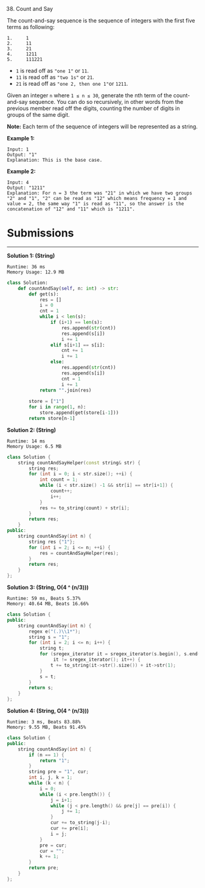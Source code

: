 38. Count and Say

The count-and-say sequence is the sequence of integers with the first five terms as following:
```
1.     1
2.     11
3.     21
4.     1211
5.     111221
```

* `1` is read off as `"one 1"` or `11`.
* `11` is read off as `"two 1s"` or `21`.
* `21` is read off as `"one 2, then one 1"`or `1211`.

Given an integer `n` where `1 ≤ n ≤ 30`, generate the nth term of the count-and-say sequence. You can do so recursively, in other words from the previous member read off the digits, counting the number of digits in groups of the same digit.

**Note:** Each term of the sequence of integers will be represented as a string.

 

**Example 1:**
```
Input: 1
Output: "1"
Explanation: This is the base case.
```

**Example 2:**
```
Input: 4
Output: "1211"
Explanation: For n = 3 the term was "21" in which we have two groups "2" and "1", "2" can be read as "12" which means frequency = 1 and value = 2, the same way "1" is read as "11", so the answer is the concatenation of "12" and "11" which is "1211".
```

# Submissions
---
**Solution 1: (String)**
```
Runtime: 36 ms
Memory Usage: 12.9 MB
```
```python
class Solution:
    def countAndSay(self, n: int) -> str:
        def get(s):
            res = []
            i = 0
            cnt = 1
            while i < len(s):
                if (i+1) == len(s):
                    res.append(str(cnt))
                    res.append(s[i])
                    i += 1
                elif s[i+1] == s[i]:
                    cnt += 1
                    i += 1
                else:
                    res.append(str(cnt))
                    res.append(s[i])
                    cnt = 1
                    i += 1
            return "".join(res)
        
        store = ["1"]
        for i in range(1, n):
            store.append(get(store[i-1]))
        return store[n-1]
```

**Solution 2: (String)**
```
Runtime: 14 ms
Memory Usage: 6.5 MB
```
```c++
class Solution {
    string countAndSayHelper(const string& str) {
        string res;
        for (int i = 0; i < str.size(); ++i) {
            int count = 1;
            while (i < str.size() -1 && str[i] == str[i+1]) {
                count++;
                i++;
            }
            res += to_string(count) + str[i];
        }
        return res;
    }
public:
    string countAndSay(int n) {
        string res {"1"};
        for (int i = 2; i <= n; ++i) {
            res = countAndSayHelper(res);
        }
        return res;
    }
};
```

**Solution 3: (String, O(4 ^ (n/3)))**
```
Runtime: 59 ms, Beats 5.37%
Memory: 40.64 MB, Beats 16.66%
```
```c++
class Solution {
public:
    string countAndSay(int n) {
        regex e("(.)\\1*");
        string s = "1";
        for (int i = 2; i <= n; i++) {
            string t;
            for (sregex_iterator it = sregex_iterator(s.begin(), s.end(), e);
                 it != sregex_iterator(); it++) {
                t += to_string(it->str().size()) + it->str(1);
            }
            s = t;
        }
        return s;
    }
};
```

**Solution 4: (String, O(4 ^ (n/3)))**
```
Runtime: 3 ms, Beats 83.88%
Memory: 9.55 MB, Beats 91.45%
```
```c++
class Solution {
public:
    string countAndSay(int n) {
        if (n == 1) {
            return "1";
        }
        string pre = "1", cur;
        int i, j, k = 1;
        while (k < n) {
            i = 0;
            while (i < pre.length()) {
                j = i+1;
                while (j < pre.length() && pre[j] == pre[i]) {
                    j += 1;
                }
                cur += to_string(j-i);
                cur += pre[i];
                i = j;
            }
            pre = cur;
            cur = "";
            k += 1;
        }
        return pre;
    }
};
```
